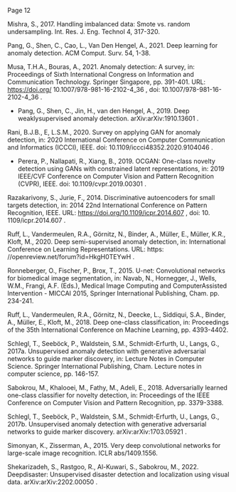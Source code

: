 Page 12

Mishra, S., 2017. Handling imbalanced data: Smote vs. random undersampling. Int. Res. J. Eng. Technol 4, 317-320.

Pang, G., Shen, C., Cao, L., Van Den Hengel, A., 2021. Deep learning for anomaly detection. ACM Comput. Surv. 54, 1-38.

Musa, T.H.A., Bouras, A., 2021. Anomaly detection: A survey, in: Proceedings of Sixth International Congress on Information and Communication Technology. Springer Singapore, pp. 391-401. URL: https://doi.org/ 10.1007/978-981-16-2102-4\_36 , doi: 10.1007/978-981-16-2102-4\_36 .

- Pang, G., Shen, C., Jin, H., van den Hengel, A., 2019. Deep weaklysupervised anomaly detection. arXiv:arXiv:1910.13601 .

Rani, B.J.B., E, L.S.M., 2020. Survey on applying GAN for anomaly detection, in: 2020 International Conference on Computer Communication and Informatics (ICCCI), IEEE. doi: 10.1109/iccci48352.2020.9104046 .

- Perera, P., Nallapati, R., Xiang, B., 2019. OCGAN: One-class novelty detection using GANs with constrained latent representations, in: 2019 IEEE/CVF Conference on Computer Vision and Pattern Recognition (CVPR), IEEE. doi: 10.1109/cvpr.2019.00301 .

Razakarivony, S., Jurie, F., 2014. Discriminative autoencoders for small targets detection, in: 2014 22nd International Conference on Pattern Recognition, IEEE. URL: https://doi.org/10.1109/icpr.2014.607 , doi: 10. 1109/icpr.2014.607 .

Ruff, L., Vandermeulen, R.A., Görnitz, N., Binder, A., Müller, E., Müller, K.R., Kloft, M., 2020. Deep semi-supervised anomaly detection, in: International Conference on Learning Representations. URL: https: //openreview.net/forum?id=HkgH0TEYwH .

Ronneberger, O., Fischer, P., Brox, T., 2015. U-net: Convolutional networks for biomedical image segmentation, in: Navab, N., Hornegger, J., Wells, W.M., Frangi, A.F. (Eds.), Medical Image Computing and ComputerAssisted Intervention - MICCAI 2015, Springer International Publishing, Cham. pp. 234-241.

Ruff, L., Vandermeulen, R.A., Görnitz, N., Deecke, L., Siddiqui, S.A., Binder, A., Müller, E., Kloft, M., 2018. Deep one-class classification, in: Proceedings of the 35th International Conference on Machine Learning, pp. 4393-4402.

Schlegl, T., Seeböck, P., Waldstein, S.M., Schmidt-Erfurth, U., Langs, G., 2017a. Unsupervised anomaly detection with generative adversarial networks to guide marker discovery, in: Lecture Notes in Computer Science. Springer International Publishing, Cham. Lecture notes in computer science, pp. 146-157.

Sabokrou, M., Khalooei, M., Fathy, M., Adeli, E., 2018. Adversarially learned one-class classifier for novelty detection, in: Proceedings of the IEEE Conference on Computer Vision and Pattern Recognition, pp. 3379-3388.

Schlegl, T., Seeböck, P., Waldstein, S.M., Schmidt-Erfurth, U., Langs, G., 2017b. Unsupervised anomaly detection with generative adversarial networks to guide marker discovery. arXiv:arXiv:1703.05921 .

Simonyan, K., Zisserman, A., 2015. Very deep convolutional networks for large-scale image recognition. ICLR abs/1409.1556.

Shekarizadeh, S., Rastgoo, R., Al-Kuwari, S., Sabokrou, M., 2022. Deepdisaster: Unsupervised disaster detection and localization using visual data. arXiv:arXiv:2202.00050 .